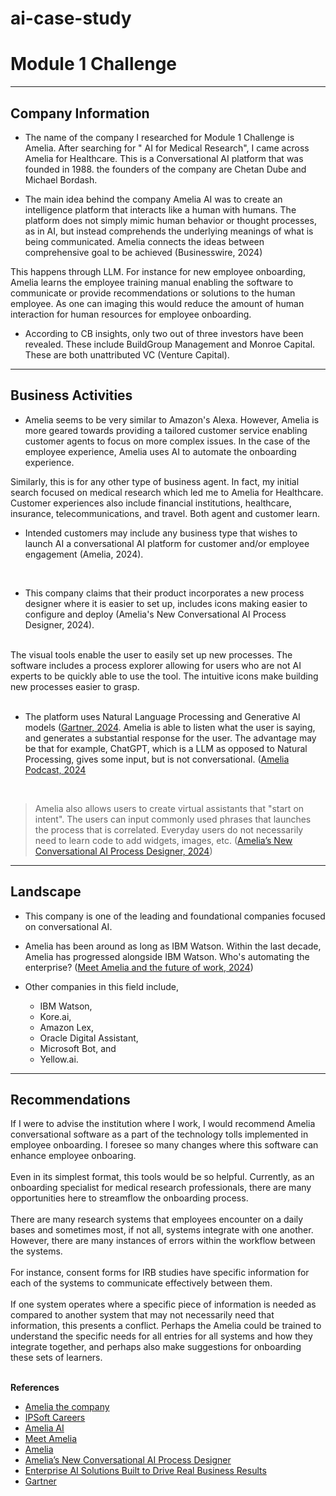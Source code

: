 # ai-case-study
# Module 1 Challenge

---
## Company Information 

* The name of the company I researched for Module 1 Challenge is Amelia. After searching for " AI for Medical Research", I came across Amelia for Healthcare. This is a Conversational AI platform that was founded in 1988. the founders of the company are Chetan Dube and Michael Bordash.

* The main idea behind the company Amelia AI was to create an intelligence platform that interacts like a human with humans. The platform does not simply mimic human behavior or thought processes, as in AI, but instead comprehends the underlying meanings of what is being communicated. Amelia connects the ideas between comprehensive goal to be achieved (Businesswire, 2024) <br>

This happens through LLM. For instance for new employee onboarding, Amelia learns the employee training manual enabling the software to communicate or provide recommendations or solutions to the human employee. As one can imaging this would reduce the amount of human interaction for human resources for employee onboarding.

* According to CB insights, only two out of three investors have been revealed. These include BuildGroup Management and Monroe Capital.
 
These are both unattributed VC (Venture Capital).


---
## Business Activities

* Amelia seems to be very similar to Amazon's Alexa. However, Amelia is more geared towards providing a tailored customer service enabling customer agents to focus on more complex issues. In the case of the employee experience, Amelia uses AI to automate the onboarding experience.

Similarly, this is for any other type of business agent. In fact, my initial search focused on medical research which led me to Amelia for Healthcare. Customer experiences also include financial institutions, healthcare, insurance, telecommunications, and travel. Both agent and customer learn.
<br>
* Intended customers may include any business type that wishes to launch AI a conversational AI platform for customer and/or employee engagement (Amelia, 2024).   
<br>

* This company claims that their product incorporates a new process designer where it is easier to set up, includes icons making easier to configure and deploy (Amelia's New Conversational AI Process Designer, 2024). 
<br>
The visual tools enable the user to easily set up new processes. The software includes a process explorer allowing for users who are not AI experts to be quickly able to use the tool. The intuitive icons make building new processes easier to grasp. 
 <br><br>

* The platform uses Natural Language Processing and Generative AI models ([Gartner, 2024](<https://www.gartner.com/reviews/market/enterprise-conversational-ai-platforms/vendor/amelia/product/amelia>). Amelia is able to listen what the user is saying, and generates a substantial response for the user. The advantage may be that for example, ChatGPT, which is a LLM as opposed to Natural Processing, gives some input, but is not conversational. ([Amelia Podcast, 2024](<https://amelia.ai/podcast/enterprise-ai-solutions-built-to-drive-real-business-results/?utm_content=272482358&utm_medium=social&utm_source=linkedin&hss_channel=lcp-68792098>)
<br>

> Amelia also allows users to create virtual assistants that "start on intent". The users can input commonly used phrases that launches the process that is correlated. Everyday users do not necessarily need to learn code to add widgets, images, etc. ([Amelia’s New Conversational AI Process Designer, 2024](https://www.youtube.com/watch?v=-6aTLlKodYk))

---
## Landscape

* This company is one of the leading and foundational companies focused on conversational AI.

* Amelia has been around as long as IBM Watson. Within the last decade, Amelia has progressed alongside IBM Watson. Who's automating the enterprise? ([Meet Amelia and the future of work, 2024](https://www.zdnet.com/article/automating-the-enterprise-and-the-future-of-work))

* Other companies in this field include, 
  * IBM Watson, 
  * Kore.ai, 
  * Amazon Lex, 
  * Oracle Digital Assistant,
  * Microsoft Bot, and
  * Yellow.ai.

---
## Recommendations

If I were to advise the institution where I work, I would recommend Amelia conversational software as a part of the technology tolls implemented in employee onboarding. I foresee so many changes where this software can enhance employee onboaring.
<br>
<br>
Even in its simplest format, this tools would be so helpful. Currently, as an onboarding specialist for medical research professionals, there are many opportunities here to streamflow the onboarding process.
<br>
<br>
There are many research systems that employees encounter on a daily bases and sometimes most, if not all, systems integrate with one another. However, there are many instances of errors within the workflow between the systems.
<br>
<br>
For instance, consent forms for IRB studies have specific information for each of the systems to communicate effectively between them.
<br> 
<br>
If one system operates where a specific piece of information is needed as compared to another system that may not necessarily need that information, this presents a conflict. Perhaps the Amelia could be trained to understand the specific needs for all entries for all systems and how they integrate together, and perhaps also make suggestions for onboarding these sets of learners. 
<br>
<br>

**References**
* [Amelia the company](https://en.wikipedia.org/wiki/Amelia_(company))
* [IPSoft Careers](https://www.zippia.com/ipsoft-careers-27679/history/)
* [Amelia AI](https://amelia.ai/conversational-ai/)
* [Meet Amelia](https://www.businesswire.com/news/home/20140929005268/en/Meet-Amelia-IPsoft%E2%80%99s-New-Artificial-Intelligence-Platform-Interacts-Like-a-Human)
* [Amelia](https://www.cbinsights.com/company/amelia)
* [Amelia’s New Conversational AI Process Designer](https://www.youtube.com/watch?v=-6aTLlKodYk)
* [Enterprise AI Solutions Built to Drive Real Business Results](https://amelia.ai/podcast/enterprise-ai-solutions-built-to-drive-real-business-results/?utm_content=272482358&utm_medium=social&utm_source=linkedin&hss_channel=lcp-68792098)
* [Gartner](https://www.gartner.com/reviews/market/enterprise-conversational-ai-platforms/vendor/amelia/product/amelia)
